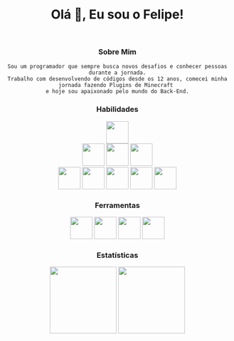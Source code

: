 <div align="center">
    
# Olá 👋, Eu sou o Felipe! <br><br>

### Sobre Mim
    Sou um programador que sempre busca novos desafios e conhecer pessoas durante a jornada.
    Trabalho com desenvolvendo de códigos desde os 12 anos, comecei minha jornada fazendo Plugins de Minecraft 
    e hoje sou apaixonado pelo mundo do Back-End.

### Habilidades
    
<img height="50em" src="https://img.icons8.com/?size=512&id=46630&format=png"/><br>
<img height="50em" src="https://img.icons8.com/?size=512&id=90519&format=png"/>
<img height="50em" src="https://img.icons8.com/?size=512&id=pHS3eRpynIRQ&format=png"/>
<img height="50em" src="https://img.icons8.com/?size=512&id=DakakaPez2uy&format=png"/><br>
<img height="50em" src="https://img.icons8.com/?size=512&id=74402&format=png"/>
<img height="50em" src="https://img.icons8.com/?size=512&id=TkG10j-DmXkU&format=png"/>
<img height="50em" src="https://img.icons8.com/?size=512&id=cvzmaEA4kC0o&format=png"/>
<img height="50em" src="https://uploads-ssl.webflow.com/62038ffc9cd2db4558e3c7b7/623b44a1913c46041e39c836_kafka.svg"/>
<img height="50em" src="https://img.icons8.com/?size=512&id=108784&format=png"/>

### Ferramentas

<img height="50em" src="https://img.icons8.com/?size=512&id=61466&format=png"/> 
<img height="50em" src="https://img.icons8.com/?size=512&id=9OGIyU8hrxW5&format=png"/>
<img height="50em" src="https://img.icons8.com/?size=512&id=20906&format=png"/>
<img height="50em" src="https://upload.wikimedia.org/wikipedia/commons/thumb/c/c9/DataGrip.svg/2048px-DataGrip.svg.png"/>
    
### Estatísticas 

<img height="150em" src="https://github-readme-stats-git-masterrstaa-rickstaa.vercel.app/api?username=FelipeRos19&show_icons=true&theme=codeSTACKr&include_all_commits=true&count_private=true"/>
<img height="150em" src="https://github-readme-stats-git-masterrstaa-rickstaa.vercel.app/api/top-langs/?username=FelipeRos19&layout=compact&langs_count=4&theme=codeSTACKr"/>

</div>

            



